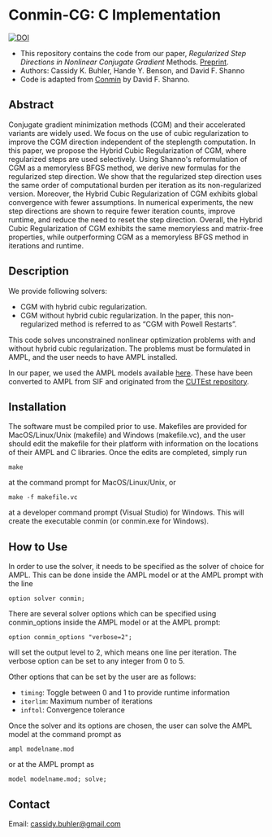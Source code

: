 # Conmin-CG: C Implementation

 <a href="https://zenodo.org/doi/10.5281/zenodo.13315591"><img src="https://zenodo.org/badge/468032697.svg" alt="DOI"></a>

- This repository contains the code from our paper, *Regularized Step Directions in Nonlinear Conjugate Gradient* Methods. [Preprint](https://arxiv.org/abs/2110.06308).
- Authors: Cassidy K. Buhler, Hande Y. Benson, and David F. Shanno
- Code is adapted from [Conmin](https://dl.acm.org/doi/pdf/10.1145/355921.355933) by David F. Shanno.


## Abstract 

Conjugate gradient minimization methods (CGM) and their accelerated variants are widely used. We focus on the use of cubic regularization to improve the CGM direction independent of the steplength computation. In this paper, we propose the Hybrid Cubic Regularization of CGM, where regularized steps are used selectively. Using Shanno's reformulation of CGM as a memoryless BFGS method, we derive new formulas for the regularized step direction. We show that the regularized step direction uses the same order of computational burden per iteration as its non-regularized version. Moreover, the Hybrid Cubic Regularization of CGM exhibits global convergence with fewer assumptions. In numerical experiments, the new step directions are shown to require fewer iteration counts, improve runtime, and reduce the need to reset the step direction. Overall, the Hybrid Cubic Regularization of CGM exhibits the same memoryless and matrix-free properties, while outperforming CGM as a memoryless BFGS method in iterations and runtime.


## Description
We provide following solvers: 

- CGM with hybrid cubic regularization. 
- CGM without hybrid cubic regularization. In the paper, this non-regularized method is referred to as “CGM with Powell Restarts”. 

This code solves unconstrained nonlinear optimization problems with and without hybrid cubic regularization. The problems must be formulated in AMPL, and the user needs to have AMPL installed.

In our paper, we used the AMPL models available [here](https://vanderbei.princeton.edu/ampl/nlmodels/cute/index.html). These have been converted to AMPL from SIF and originated from the [CUTEst repository](https://github.com/ralna/CUTEst).


## Installation

The software must be compiled prior to use.  Makefiles are provided for MacOS/Linux/Unix (makefile) and Windows (makefile.vc), and the user should edit the makefile for their platform with information on the locations of their AMPL and C libraries.  Once the edits are completed, simply run
```
make
```
at the command prompt for MacOS/Linux/Unix, or
```
make -f makefile.vc
```
at a developer command prompt (Visual Studio) for Windows.  This will create the executable conmin (or conmin.exe for Windows).


## How to Use

In order to use the solver, it needs to be specified as the solver of choice for AMPL.  This can be done inside the AMPL model or at the AMPL prompt with the line
```
option solver conmin;
```

There are several solver options which can be specified using conmin_options inside the AMPL model or at the AMPL prompt:
```
option conmin_options "verbose=2";
```
will set the output level to 2, which means one line per iteration.  The verbose option can be set to any integer from 0 to 5.  

Other options that can be set by the user are as follows:
- `timing`: Toggle between 0 and 1 to provide runtime information
- `iterlim`: Maximum number of iterations
- `inftol`: Convergence tolerance

Once the solver and its options are chosen, the user can solve the AMPL model at the command prompt as 
```
ampl modelname.mod
```
or at the AMPL prompt as
```
model modelname.mod; solve;
```

## Contact
Email: cassidy.buhler@gmail.com





